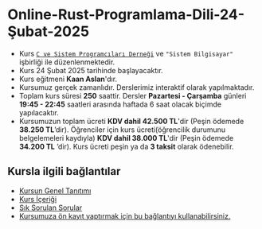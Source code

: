# Online-Rust-Programlama-Dili-24-Şubat-2025


+ Kurs [`C ve Sistem Programcıları Derneği`](http://www.csystem.org/) ve `"Sistem Bilgisayar"` işbirliği ile düzenlenmektedir.
+ Kurs 24 Şubat 2025 tarihinde başlayacaktır.
+ Kurs eğitmeni __Kaan Aslan__'dır.
+ Kursumuz gerçek zamanlıdır. Derslerimiz interaktif olarak yapılmaktadır.
+ Toplam kurs süresi __250__ saattir. Dersler __Pazartesi - Çarşamba__ günleri __19:45 - 22:45__ saatleri arasında haftada 6 saat olacak biçimde yapılacaktır. 
+ Kursumuzun toplam ücreti __KDV dahil 42.500 TL__'dir (Peşin ödemede __38.250 TL__’dir). Öğrenciler için kurs ücreti(öğrencilik durumunu belgelemeleri kaydıyla) __KDV dahil 38.000 TL__'dir (Peşin ödemede __34.200 TL__ ’dir). Kurs ücreti peşin ya da __3 taksit__ olarak ödenebilir.
## Kursla ilgili bağlantılar
+ [Kursun Genel Tanıtımı](https://github.com/CSD-1993/Online-Rust-Programlama-Dili-2-Ekim-2024/blob/main/kurs_tanitimi.md)
+ [Kurs İçeriği](https://github.com/CSD-1993/Online-Rust-Programlama-Dili-2-Ekim-2024/blob/main/kurs_icerigi.md)
+ [Sık Sorulan Sorular](https://github.com/CSD-1993/Online-Rust-Programlama-Dili-2-Ekim-2024/blob/main/sss.md)
+ [Kursumuza ön kayıt yaptırmak için bu bağlantıyı kullanabilirsiniz.](https://us02web.zoom.us/meeting/register/tZYpc-6vpjotGtUIE3aLDdzRK2G7mN6beDba#/registration)
